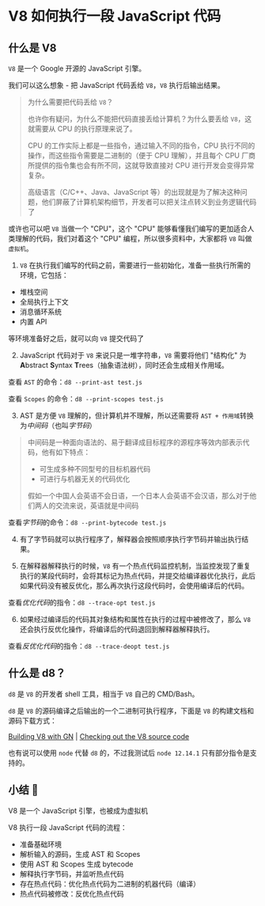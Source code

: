 # V8 如何执行一段 JavaScript 代码

## 什么是 V8

`V8` 是一个 Google 开源的 JavaScript 引擎。

我们可以这么想象 - 把 JavaScript 代码丢给 `V8`，`V8` 执行后输出结果。

> 为什么需要把代码丢给 `V8`？
>
> 也许你有疑问，为什么不能把代码直接丢给计算机？为什么要丢给 `V8`，这就需要从 CPU 的执行原理来说了。
>
> CPU 的工作实际上都是一些指令，通过输入不同的指令，CPU 执行不同的操作，而这些指令需要是二进制的（便于 CPU 理解），并且每个 CPU 厂商所提供的指令集也会有所不同，这就导致直接对 CPU 进行开发会变得异常复杂。
>
> 高级语言（C/C++、Java、JavaScript 等）的出现就是为了解决这种问题，他们屏蔽了计算机架构细节，开发者可以把关注点转义到业务逻辑代码了

或许也可以吧 `V8` 当做一个 "CPU"，这个 "CPU" 能够看懂我们编写的更加适合人类理解的代码，我们对着这个 "CPU" 编程，所以很多资料中，大家都将 `V8` 叫做 `虚拟机`。

1. `V8` 在执行我们编写的代码之前，需要进行一些初始化，准备一些执行所需的环境，它包括：

- 堆栈空间
- 全局执行上下文
- 消息循环系统
- 内置 API

等环境准备好之后，就可以向 `V8` 提交代码了

2. JavaScript 代码对于 `V8` 来说只是一堆字符串，`V8` 需要将他们 "结构化" 为 **A**bstract **S**yntax **T**rees（抽象语法树），同时还会生成相关作用域。

查看 `AST` 的命令：`d8 --print-ast test.js`

查看 `Scopes` 的命令：`d8 --print-scopes test.js`

3. AST 是方便 `V8` 理解的，但计算机并不理解，所以还需要将 `AST + 作用域`转换为*中间码*（也叫*字节码*）

> 中间码是一种面向语法的、易于翻译成目标程序的源程序等效内部表示代码，他有如下特点：
>
> - 可生成多种不同型号的目标机器代码
> - 可进行与机器无关的代码优化
>
> 假如一个中国人会英语不会日语，一个日本人会英语不会汉语，那么对于他们两人的交流来说，英语就是中间码

查看*字节码*的命令：`d8 --print-bytecode test.js`

4. 有了字节码就可以执行程序了，解释器会按照顺序执行字节码并输出执行结果。

5. 在解释器解释执行的时候，`V8` 有一个热点代码监控机制，当监控发现了重复执行的某段代码时，会将其标记为热点代码，并提交给编译器优化执行，此后如果代码没有被反优化，那么再次执行这段代码时，会使用编译后的代码。

查看*优化代码*的指令：`d8 --trace-opt test.js`

6. 如果经过编译后的代码其对象结构和属性在执行的过程中被修改了，那么 `V8` 还会执行反优化操作，将编译后的代码退回到解释器解释执行。

查看*反优化代码*的指令：`d8 --trace-deopt test.js`

## 什么是 d8？

`d8` 是 `V8` 的开发者 shell 工具，相当于 `V8` 自己的 CMD/Bash。

`d8` 是 `V8` 的源码编译之后输出的一个二进制可执行程序，下面是 `V8` 的构建文档和源码下载方式：

[Building V8 with GN](https://v8.dev/docs/build-gn) | [Checking out the V8 source code](https://v8.dev/docs/source-code)

也有说可以使用 `node` 代替 `d8` 的，不过我测试后 `node 12.14.1` 只有部分指令是支持的。

## 小结 🌹

V8 是一个 JavaScript 引擎，也被成为虚拟机

V8 执行一段 JavaScript 代码的流程：

- 准备基础环境
- 解析输入的源码，生成 AST 和 Scopes
- 使用 AST 和 Scopes 生成 bytecode
- 解释执行字节码，并监听热点代码
- 存在热点代码：优化热点代码为二进制的机器代码（编译）
- 热点代码被修改：反优化热点代码
